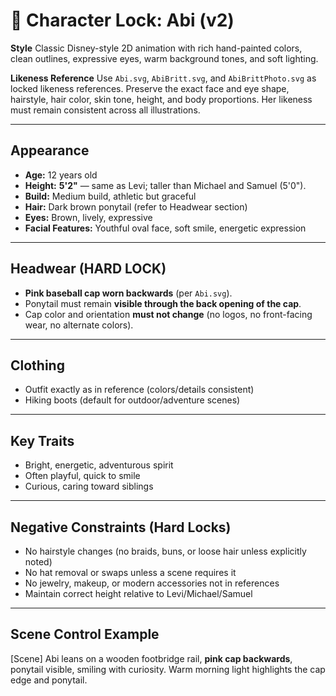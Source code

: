 # 🎨 Character Lock: Abi (v2)

**Style**
Classic Disney-style 2D animation with rich hand-painted colors, clean outlines, expressive eyes, warm background tones, and soft lighting.

**Likeness Reference**
Use `Abi.svg`, `AbiBritt.svg`, and `AbiBrittPhoto.svg` as locked likeness references. Preserve the exact face and eye shape, hairstyle, hair color, skin tone, height, and body proportions. Her likeness must remain consistent across all illustrations.

---

## Appearance

* **Age:** 12 years old
* **Height:** **5'2"** — same as Levi; taller than Michael and Samuel (5'0").
* **Build:** Medium build, athletic but graceful
* **Hair:** Dark brown ponytail (refer to Headwear section)
* **Eyes:** Brown, lively, expressive
* **Facial Features:** Youthful oval face, soft smile, energetic expression

---

## Headwear (HARD LOCK)

* **Pink baseball cap worn backwards** (per `Abi.svg`).
* Ponytail must remain **visible through the back opening of the cap**.
* Cap color and orientation **must not change** (no logos, no front-facing wear, no alternate colors).

---

## Clothing

* Outfit exactly as in reference (colors/details consistent)
* Hiking boots (default for outdoor/adventure scenes)

---

## Key Traits

* Bright, energetic, adventurous spirit
* Often playful, quick to smile
* Curious, caring toward siblings

---

## Negative Constraints (Hard Locks)

* No hairstyle changes (no braids, buns, or loose hair unless explicitly noted)
* No hat removal or swaps unless a scene requires it
* No jewelry, makeup, or modern accessories not in references
* Maintain correct height relative to Levi/Michael/Samuel

---

## Scene Control Example

\[Scene] Abi leans on a wooden footbridge rail, **pink cap backwards**, ponytail visible, smiling with curiosity. Warm morning light highlights the cap edge and ponytail.
